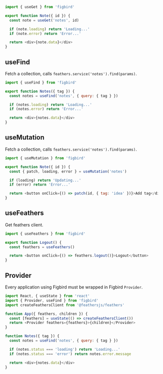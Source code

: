 ```js
import { useGet } from 'figbird'

export function Note({ id }) {
  const note = useGet('notes', id)

  if (note.loading) return 'Loading...'
  if (note.error) return 'Error...'

  return <div>{note.data}</div>
}
```

## useFind

Fetch a collection, calls `feathers.service('notes').find(params)`.

```js
import { useFind } from 'figbird'

export function Notes({ tag }) {
  const notes = useFind('notes', { query: { tag } })

  if (notes.loading) return 'Loading...'
  if (notes.error) return 'Error...'

  return <div>{notes.data}</div>
}
```

## useMutation

Fetch a collection, calls `feathers.service('notes').find(params)`.

```js
import { useMutation } from 'figbird'

export function Note({ id }) {
  const { patch, loading, error } = useMutation('notes')

  if (loading) return 'Updating...'
  if (error) return 'Error...'

  return <button onClick={() => patch(id, { tag: 'idea' })}>Add tag</div>
}
```

## useFeathers

Get feathers client.

```js
import { useFeathers } from 'figbird'

export function Logout() {
  const feathers = useFeathers()

  return <button onClick={() => feathers.logout()}>Logout</button>
}
```

## Provider

Every application using Figbird must be wrapped in Figbird `Provider`.

```js
import React, { useState } from 'react'
import { Provider, useFind } from 'figbird'
import createFeathersClient from '@feathersjs/feathers'

function App({ feathers, children }) {
  const [feathers] = useState(() => createFeathersClient())
  return <Provider feathers={feathers}>{children}</Provider>
}

function Notes({ tag }) {
  const notes = useFind('notes', { query: { tag } })

  if (notes.status === 'loading') return 'Loading...'
  if (notes.status === 'error') return notes.error.message

  return <div>{notes.data}</div>
}
```
